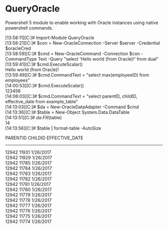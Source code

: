 # QueryOracle
Powershell 5 module to enable working with Oracle instances using native powershell commands.

[13:58:11][C:\]# Import-Module QueryOracle    
[13:58:21][C:\]# $con = New-OracleConnection -Server $server -Credential $oracleCred  
[13:58:59][C:\]# $cmd = New-OracleCommand -Connection $con -CommandType Text -Query "select 'Hello world (from Oracle)!' from dual"  
[13:59:41][C:\]# $cmd.ExecuteScalar()  
Hello world (from Oracle)!  
[13:59:49][C:\]# $cmd.CommandText = "select max(employeeID) from employees"  
[14:00:53][C:\]# $cmd.ExecuteScalar()  
123456  
[14:06:03][C:\]# $cmd.CommandText = "select parentID, childID, effective_date from example_table"  
[14:13:03][C:\]# $da = New-OracleDataAdapter -Command $cmd  
[14:13:36][C:\]# $table = New-Object System.Data.DataTable  
[14:13:51][C:\]# $da.Fill($table)  
14  
[14:13:56][C:\]# $table | format-table -AutoSize  

PARENTID CHILDID EFFECTIVE_DATE  
-------- ------- -------------------  
12942    11931   1/26/2017  
12942    11929   1/26/2017  
12942    11785   1/26/2017  
12942    11784   1/26/2017  
12942    11783   1/26/2017  
12942    11782   1/26/2017  
12942    11781   1/26/2017  
12942    11780   1/26/2017  
12942    11779   1/26/2017  
12942    11778   1/26/2017  
12942    11777   1/26/2017  
12942    11776   1/26/2017  
12942    11775   1/26/2017  
12942    11774   1/26/2017  
